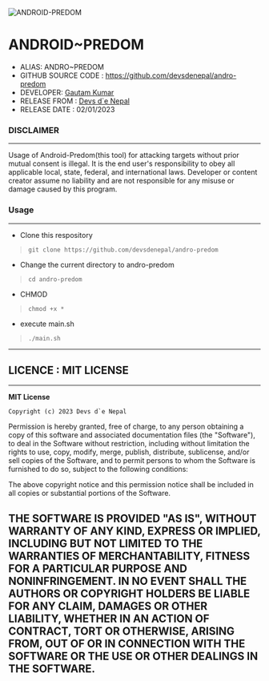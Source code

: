 ![ANDROID-PREDOM](https://github.com/devsdenepal/andro-predom/raw/main/ScreenShot_20230101193530.jpeg)
# ANDROID~PREDOM 
- ALIAS: ANDRO~PREDOM
- GITHUB SOURCE CODE : https://github.com/devsdenepal/andro-predom
- DEVELOPER: [Gautam Kumar](https://github.com/GautamTechnologies)
- RELEASE FROM : [Devs d`e Nepal](https://github.com/Devsdenepal)
- RELEASE DATE : 02/01/2023
### DISCLAIMER 
---
Usage of Android-Predom(this tool) for attacking targets without prior mutual consent is illegal. It is the end user's responsibility to obey all applicable local, state, federal, and international laws. Developer or content creator assume no liability and are not responsible for any misuse or damage caused by this program.
### Usage
---
- Clone this respository
> `git clone https://github.com/devsdenepal/andro-predom`
- Change the current directory to andro-predom
> `cd andro-predom`
- CHMOD
> `chmod +x *`
- execute main.sh
> `./main.sh`
---
## LICENCE : MIT LICENSE
----
__MIT License__

```Copyright (c) 2023 Devs d`e Nepal```

Permission is hereby granted, free of charge, to any person obtaining a copy
of this software and associated documentation files (the "Software"), to deal
in the Software without restriction, including without limitation the rights
to use, copy, modify, merge, publish, distribute, sublicense, and/or sell
copies of the Software, and to permit persons to whom the Software is
furnished to do so, subject to the following conditions:

The above copyright notice and this permission notice shall be included in all
copies or substantial portions of the Software.

THE SOFTWARE IS PROVIDED "AS IS", WITHOUT WARRANTY OF ANY KIND, EXPRESS OR
IMPLIED, INCLUDING BUT NOT LIMITED TO THE WARRANTIES OF MERCHANTABILITY,
FITNESS FOR A PARTICULAR PURPOSE AND NONINFRINGEMENT. IN NO EVENT SHALL THE
AUTHORS OR COPYRIGHT HOLDERS BE LIABLE FOR ANY CLAIM, DAMAGES OR OTHER
LIABILITY, WHETHER IN AN ACTION OF CONTRACT, TORT OR OTHERWISE, ARISING FROM,
OUT OF OR IN CONNECTION WITH THE SOFTWARE OR THE USE OR OTHER DEALINGS IN THE
SOFTWARE.
---
